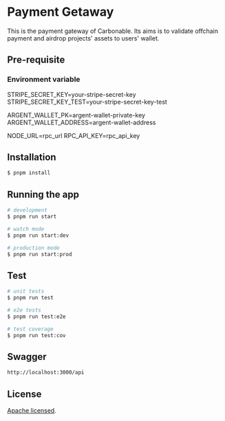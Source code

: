 # Payment Getaway
This is the payment gateway of Carbonable.
Its aims is to validate offchain payment and airdrop projects' assets to users' wallet.

## Pre-requisite
### Environment variable
STRIPE_SECRET_KEY=your-stripe-secret-key
STRIPE_SECRET_KEY_TEST=your-stripe-secret-key-test

ARGENT_WALLET_PK=argent-wallet-private-key
ARGENT_WALLET_ADDRESS=argent-wallet-address

NODE_URL=rpc_url
RPC_API_KEY=rpc_api_key

## Installation

```bash
$ pnpm install
```

## Running the app

```bash
# development
$ pnpm run start

# watch mode
$ pnpm run start:dev

# production mode
$ pnpm run start:prod
```

## Test

```bash
# unit tests
$ pnpm run test

# e2e tests
$ pnpm run test:e2e

# test coverage
$ pnpm run test:cov
```

## Swagger
```bash
http://localhost:3000/api
```

## License
[Apache licensed](LICENSE).
